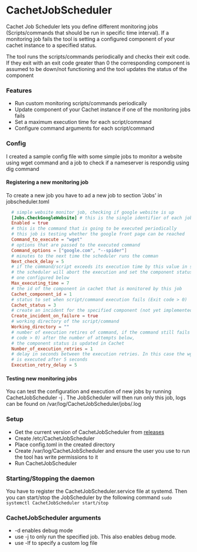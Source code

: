 # CachetJobScheduler

Cachet Job Scheduler lets you define different monitoring jobs (Scripts/commands
  that should be run in specific time interval). If a monitoring job fails the tool is
  setting a configured component of your cachet instance to a specified status.

  The tool runs the scripts/commands periodically and checks their exit code.
  If they exit with an exit code greater than 0 the corresponding component is
  assumed to be down/not functioning and the tool updates the status of the component

### Features
- Run custom monitoring scripts/commands periodically
- Update component of your Cachet instance if one of the monitoring jobs fails
- Set a maximum execution time for each script/command
- Configure command arguments for each script/command

### Config
I created a sample config file with some simple jobs to monitor a website using
  wget command and a job to check if a nameserver is respondig using dig command

#### Registering a new monitoring job
To create a new job you have to ad a new job to section 'Jobs' in jobscheduler.toml

```toml
  # simple website monitor job, checking if google website is up
  [Jobs.CheckGoogleWebsite] # this is the single identifier of each job
  Enabled = true
  # this is the command that is going to be executed periodically
  # this job is testing whether the google front page can be reached
  Command_to_execute = "wget"
  # options that are passed to the executed command
  Command_options = ["google.com", "--spider"]
  # minutes to the next time the scheduler runs the comman
  Next_check_delay = 5
  # if the command/script exceeds its execution time by this value in seconds
  # the scheduler will abort the execution and set the component status to the
  # one configured below
  Max_executing_time = 7
  # the id of the component in cachet that is monitored by this job
  Cachet_component_id = 1
  # status to set when script/command execution fails (Exit code > 0)
  Cachet_status = 3
  # create an incident for the specified component (not yet implemented)
  Create_incident_on_failure = true
  # working directory of the script/command
  Working_directory = ""
  # number of execution retires of command, if the command still fails (Exit
  # code > 0) after the number of attempts below,
  # the component status is updated in Cachet
  Number_of_execution_retries = 1
  # delay in seconds between the execution retries. In this case the wget command
  # is executed after 5 seconds
  Execution_retry_delay = 5
```

#### Testing new monitoring jobs

You can test the configuration and execution of new jobs by running CachetJobScheduler -j <jobname>. The JobScheduler will then run only this job, logs can be found on /var/log/CachetJobScheduler/jobs/<jobname>.log

### Setup
- Get the current version of CachetJobScheduler from [releases](https://github.com/xydian/Cachet-Job-Scheduler/releases)
- Create /etc/CachetJobScheduler
- Place config.toml in the created directory
- Create /var/log/CachetJobScheduler and ensure the user you use to run the
tool has write permissions to it
- Run CachetJobScheduler

### Starting/Stopping the daemon
You have to register the CachetJobScheduler.service file at systemd. Then you can
start/stop the JobScheduler by the following command
`sudo systemctl CachetJobScheduler start/stop`

### CachetJobScheduler arguments
- -d enables debug mode
- use -j <jobname> to only run the specified job. This also enables debug mode.
- use -lf <filepath> to specify a custom log file
